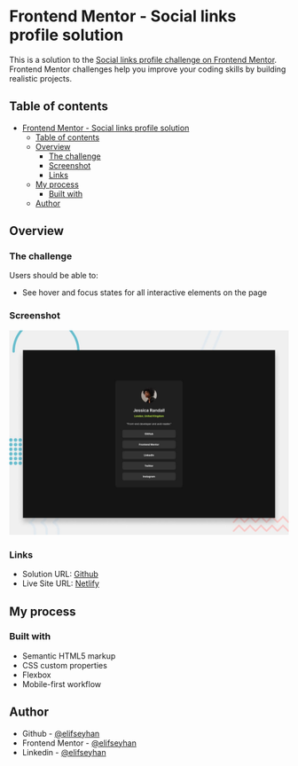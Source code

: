 # Frontend Mentor - Social links profile solution

This is a solution to the [Social links profile challenge on Frontend Mentor](https://www.frontendmentor.io/challenges/social-links-profile-UG32l9m6dQ). Frontend Mentor challenges help you improve your coding skills by building realistic projects.

## Table of contents

- [Frontend Mentor - Social links profile solution](#frontend-mentor---social-links-profile-solution)
  - [Table of contents](#table-of-contents)
  - [Overview](#overview)
    - [The challenge](#the-challenge)
    - [Screenshot](#screenshot)
    - [Links](#links)
  - [My process](#my-process)
    - [Built with](#built-with)
  - [Author](#author)

## Overview

### The challenge

Users should be able to:

-   See hover and focus states for all interactive elements on the page

### Screenshot

![](./design/desktop-preview.jpg)

### Links

-   Solution URL: [Github](https://github.com/elifseyhan/social-links-profile-solution)
-   Live Site URL: [Netlify](https://tranquil-paprenjak-55f6e6.netlify.app/)

## My process

### Built with

-   Semantic HTML5 markup
-   CSS custom properties
-   Flexbox
-   Mobile-first workflow

## Author

-   Github - [@elifseyhan](https://github.com/elifseyhan)
-   Frontend Mentor - [@elifseyhan](https://www.frontendmentor.io/profile/elifseyhan)
-   Linkedin - [@elifseyhan](https://www.linkedin.com/in/elifseyhan/)

